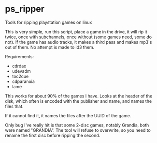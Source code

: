 # ps_ripper
Tools for ripping playstation games on linux

This is very simple, run this script, place a game in the drive, it will rip it twice,
once with subchannels, once without (some games need, some do not).  If the game has
audio tracks, it makes a third pass and makes mp3's out of them.  No attempt is made
to id3 them.

Requirements:
 * cdrdao
 * udevadm
 * toc2cue
 * cdparanoia
 * lame

This works for about 90% of the games I have.  Looks at the header of the disk,
which often is encoded with the publisher and name, and names the files that.

If it cannot find it, it names the files after the UUID of the game.

Only bug I've really hit is that some 2-disc games, notably Grandia, both were
named "GRANDIA".  The tool will refuse to overwrite, so you need to rename the
first disc before ripping the second.
